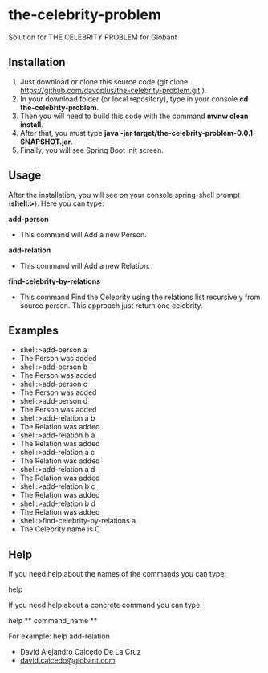 # the-celebrity-problem
Solution for THE CELEBRITY PROBLEM for Globant

## Installation
1. Just download or clone this source code (git clone https://github.com/davoplus/the-celebrity-problem.git ). 
1. In your download folder (or local repository), type in your console **cd the-celebrity-problem**.
1. Then you will need to build this code with the command **mvnw clean install**.
1. After that, you must type **java -jar target/the-celebrity-problem-0.0.1-SNAPSHOT.jar**.
1. Finally, you will see Spring Boot init screen.

## Usage
After the installation, you will see on your console spring-shell prompt (**shell:>**).
Here you can type:

**add-person**
* This command will Add a new Person.

**add-relation**
* This command will Add a new Relation.

**find-celebrity-by-relations**
* This command Find the Celebrity using the relations list recursively from source person. This approach just return one celebrity.

## Examples
* shell:>add-person a
* The Person was added
* shell:>add-person b
* The Person was added
* shell:>add-person c
* The Person was added
* shell:>add-person d
* The Person was added
* shell:>add-relation a b
* The Relation was added
* shell:>add-relation b a
* The Relation was added
* shell:>add-relation a c
* The Relation was added
* shell:>add-relation a d
* The Relation was added
* shell:>add-relation b c
* The Relation was added
* shell:>add-relation b d
* The Relation was added
* shell:>find-celebrity-by-relations a
* The Celebrity name is C

## Help
If you need help about the names of the commands you can type:

help

If you need help about a concrete command you can type:

help ** command_name **

For example: help add-relation

* David Alejandro Caicedo De La Cruz
* david.caicedo@globant.com